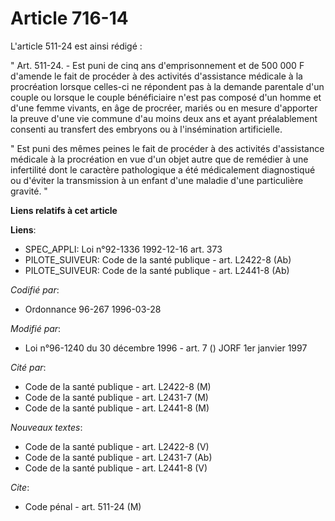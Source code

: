 # Article 716-14

L'article 511-24 est ainsi rédigé :

" Art. 511-24. - Est puni de cinq ans d'emprisonnement et de 500 000 F d'amende le fait de procéder à des activités
d'assistance médicale à la procréation lorsque celles-ci ne répondent pas à la demande parentale d'un couple ou lorsque le
couple bénéficiaire n'est pas composé d'un homme et d'une femme vivants, en âge de procréer, mariés ou en mesure d'apporter
la preuve d'une vie commune d'au moins deux ans et ayant préalablement consenti au transfert des embryons ou à l'insémination
artificielle.

" Est puni des mêmes peines le fait de procéder à des activités d'assistance médicale à la procréation en vue d'un objet
autre que de remédier à une infertilité dont le caractère pathologique a été médicalement diagnostiqué ou d'éviter la
transmission à un enfant d'une maladie d'une particulière gravité. "

**Liens relatifs à cet article**

**Liens**:

  - SPEC_APPLI: Loi n°92-1336 1992-12-16 art. 373
  - PILOTE_SUIVEUR: Code de la santé publique - art. L2422-8 (Ab)
  - PILOTE_SUIVEUR: Code de la santé publique - art. L2441-8 (Ab)

_Codifié par_:

  - Ordonnance 96-267 1996-03-28

_Modifié par_:

  - Loi n°96-1240 du 30 décembre 1996 - art. 7 () JORF 1er janvier 1997

_Cité par_:

  - Code de la santé publique - art. L2422-8 (M)
  - Code de la santé publique - art. L2431-7 (M)
  - Code de la santé publique - art. L2441-8 (M)

_Nouveaux textes_:

  - Code de la santé publique - art. L2422-8 (V)
  - Code de la santé publique - art. L2431-7 (Ab)
  - Code de la santé publique - art. L2441-8 (V)

_Cite_:

  - Code pénal - art. 511-24 (M)
